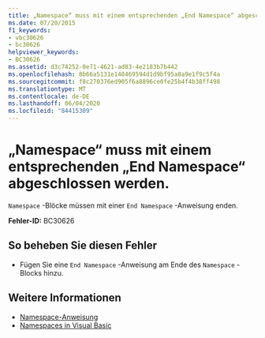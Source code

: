 ```yaml
---
title: „Namespace“ muss mit einem entsprechenden „End Namespace“ abgeschlossen werden.
ms.date: 07/20/2015
f1_keywords:
- vbc30626
- bc30626
helpviewer_keywords:
- BC30626
ms.assetid: d3c74252-0e71-4621-ad83-4e2183b7b442
ms.openlocfilehash: 8b66a5131e148469594d1d9bf95a8a9e1f9c5f4a
ms.sourcegitcommit: f8c270376ed905f6a8896ce0fe25b4f4b38ff498
ms.translationtype: MT
ms.contentlocale: de-DE
ms.lasthandoff: 06/04/2020
ms.locfileid: "84415309"
---
```

# <a name="namespace-statement-must-end-with-a-matching-end-namespace"></a>„Namespace“ muss mit einem entsprechenden „End Namespace“ abgeschlossen werden.
`Namespace` -Blöcke müssen mit einer `End Namespace` -Anweisung enden.  
  
 **Fehler-ID:** BC30626  
  
## <a name="to-correct-this-error"></a>So beheben Sie diesen Fehler  
  
- Fügen Sie eine `End Namespace` -Anweisung am Ende des `Namespace` -Blocks hinzu.  
  
## <a name="see-also"></a>Weitere Informationen

- [Namespace-Anweisung](../language-reference/statements/namespace-statement.md)
- [Namespaces in Visual Basic](../programming-guide/program-structure/namespaces.md)
